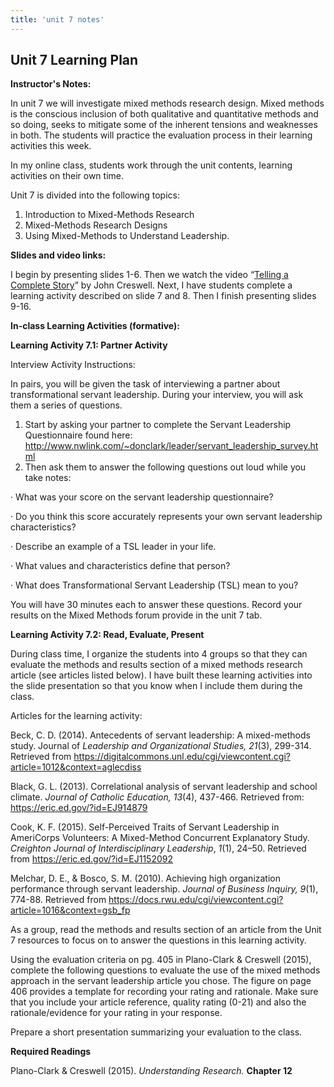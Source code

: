 ```yaml
---
title: 'unit 7 notes'
---
```

## Unit 7 Learning Plan

**Instructor's Notes:**

In unit 7 we will investigate mixed methods research design. Mixed methods is the conscious inclusion of both qualitative and quantitative methods and so doing, seeks to mitigate some of the inherent tensions and weaknesses in both. The students will practice the evaluation process in their learning activities this week.

In my online class, students work through the unit contents, learning activities on their own time.

Unit 7 is divided into the following topics:

1. Introduction to Mixed-Methods Research
2. Mixed-Methods Research Designs
3. Using Mixed-Methods to Understand Leadership.

**Slides and video links:**

I begin by presenting slides 1-6.  Then we watch the video “[Telling a Complete Story](https://www.youtube.com/watch?v=l5e7kVzMIfs)” by John Creswell. Next, I have students complete a learning activity described on slide 7 and 8. Then I finish presenting slides 9-16.

**In-class Learning Activities (formative):**

**Learning Activity 7.1: Partner Activity**

Interview Activity Instructions:

In pairs, you will be given the task of interviewing a partner about transformational servant leadership. During your interview, you will ask them a series of questions.

1. Start by asking your partner to complete the Servant Leadership Questionnaire found here: http://www.nwlink.com/~donclark/leader/servant_leadership_survey.html
2. Then ask them to answer the following questions out loud while you take notes:

·     What was your score on the servant leadership questionnaire?

·     Do you think this score accurately represents your own servant leadership characteristics?

·     Describe an example of a TSL leader in your life.

·     What values and characteristics define that person?

·     What does Transformational Servant Leadership (TSL) mean to you?

You will have 30 minutes each to answer these questions. Record your results on the Mixed Methods forum provide in the unit 7 tab.

**Learning Activity 7.2: Read, Evaluate, Present**

During class time, I organize the students into 4 groups so that they can evaluate the methods and results section of a mixed methods research article (see articles listed below). I have built these learning activities into the slide presentation so that you know when I include them during the class.

Articles for the learning activity:

Beck, C. D. (2014). Antecedents of servant leadership: A mixed-methods study. Journal of *Leadership and Organizational Studies, 21*(3), 299-314. Retrieved from https://digitalcommons.unl.edu/cgi/viewcontent.cgi?article=1012&context=aglecdiss

Black, G. L. (2013). Correlational analysis of servant leadership and school climate. *Journal of Catholic Education, 13*(4), 437-466. Retrieved from: https://eric.ed.gov/?id=EJ914879

Cook, K. F. (2015). Self-Perceived Traits of Servant Leadership in AmeriCorps Volunteers: A Mixed-Method Concurrent Explanatory Study. *Creighton Journal of Interdisciplinary Leadership*, *1*(1), 24–50. Retrieved from https://eric.ed.gov/?id=EJ1152092

Melchar, D. E., & Bosco, S. M. (2010). Achieving high organization performance through servant leadership. *Journal of Business Inquiry, 9*(1), 774-88. Retrieved from https://docs.rwu.edu/cgi/viewcontent.cgi?article=1016&context=gsb_fp

As a group, read the methods and results section of an article from the Unit 7 resources to focus on to answer the questions in this learning activity.

Using the evaluation criteria on pg. 405 in Plano-Clark & Creswell (2015), complete the following questions to evaluate the use of the mixed methods approach in the servant leadership article you chose. The figure on page 406 provides a template for recording your rating and rationale. Make sure that you include your article reference, quality rating (0-21) and also the rationale/evidence for your rating in your response.

Prepare a short presentation summarizing your evaluation to the class.

**Required Readings**

Plano-Clark & Creswell (2015). *Understanding Research.* **Chapter 12**

###
